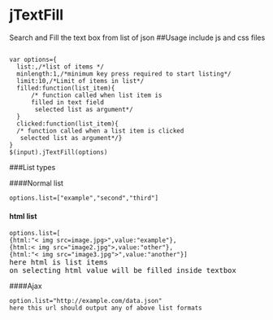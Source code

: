 # jTextFill
Search and Fill the text box from list of json
##Usage
include js and css files
<pre><code>
var options={
  list:,/*list of items */
  minlength:1,/*minimum key press required to start listing*/
  limit:10,/*Limit of items in list*/
  filled:function(list_item){
	  /* function called when list item is
	  filled in text field 
	   selected list as argument*/
  }
  clicked:function(list_item){
  /* function called when a list item is clicked 
   selected list as argument*/}
}
$(input).jTextFill(options)
</code></pre>


###List types

####Normal list

<pre><code>options.list=["example","second","third"]</code></pre>

#### html list

<pre><code>options.list=[
{html:"< img src=image.jpg>",value:"example"},
{html:< img src="image2.jpg">,value:"other"},
{html:"< img src="image3.jpg">",value:"another"}]</code>
here html is list items
on selecting html value will be filled inside textbox
</code></pre>

####Ajax
<pre><code>option.list="http://example.com/data.json"
here this url should output any of above list formats</code></pre>


